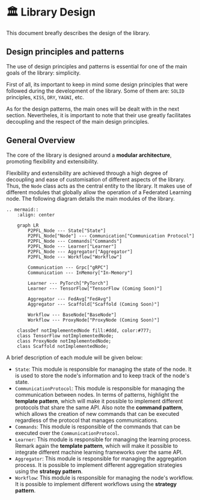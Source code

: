 # 🏛️ Library Design

This document breafly describes the design of the library.

## Design principles and patterns

The use of design principles and patterns is essential for one of the main goals of the library: simplicity.

First of all, its important to keep in mind some design principles that were followed during the development of the library. Some of them are: `SOLID` principles, `KISS`, `DRY`, `YAGNI`, etc.

As for the design patterns, the main ones will be dealt with in the next section. Nevertheles, it is important to note that their use greatly facilitates decoupling and the respect of the main design principles. 

## General Overview

The core of the library is designed around a **modular architecture**, promoting flexibility and extensibility. 

Flexibility and extensibility are achieved through a high degree of decoupling and ease of customisation of different aspects of the library. Thus, the `Node` class acts as the central entity to the library. It makes use of different modules that globally allow the operation of a Federated Learning node. The following diagram details the main modules of the library. 

```{eval-rst}
.. mermaid::
    :align: center

    graph LR
        P2PFL_Node --- State["State"]
        P2PFL_Node["Node"] --- Communication["Communication Protocol"]
        P2PFL_Node --- Commands["Commands"]
        P2PFL_Node --- Learner["Learner"]
        P2PFL_Node --- Aggregator["Aggregator"]
        P2PFL_Node --- Workflow["Workflow"]

        Communication --- Grpc["gRPC"]
        Communication --- InMemory["In-Memory"]

        Learner --- PyTorch["PyTorch"]
        Learner --- TensorFlow["TensorFlow (Coming Soon)"]

        Aggregator --- FedAvg["FedAvg"]
        Aggregator --- Scaffold["Scaffold (Coming Soon)"]

        Workflow --- BaseNode["BaseNode"]
        Workflow --- ProxyNode["ProxyNode (Coming Soon)"]

    classDef notImplementedNode fill:#ddd, color:#777;
    class TensorFlow notImplementedNode;
    class ProxyNode notImplementedNode;
    class Scaffold notImplementedNode;

```

A brief description of each module will be given below:
- `State`: This module is responsible for managing the state of the node. It is used to store the node's information and to keep track of the node's state.
- `CommunicationProtocol`: This module is responsible for managing the communication between nodes. In terms of patterns, highlight the **template pattern**, which will make it possible to implement different protocols that share the same API. Also note the **command pattern**, which allows the creation of new commands that can be executed regardless of the protocol that manages communications.
- `Commands`: This module is responsible of the commands that can be executed over the `CommunicationProtocol`.
- `Learner`: This module is responsible for managing the learning process. Remark again the **template pattern**, which will make it possible to integrate different machine learning frameworks over the same API.
- `Aggregator`: This module is responsible for managing the aggregation process. It is possible to implement different aggregation strategies using the **strategy pattern**.
- `Workflow`: This module is responsible for managing the node's workflow. It is possible to implement different workflows using the **strategy pattern**.
